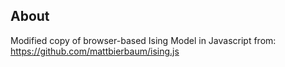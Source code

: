 ## About
Modified copy of browser-based Ising Model in Javascript from: https://github.com/mattbierbaum/ising.js
